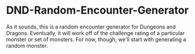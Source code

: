 # DND-Random-Encounter-Generator
As it sounds, this is a random encounter generator for Dungeons and Dragons. Eventually, it will work off of the challenge rating of a particular monster or set of monsters. For now, though, we'll start with generating a random monster.
